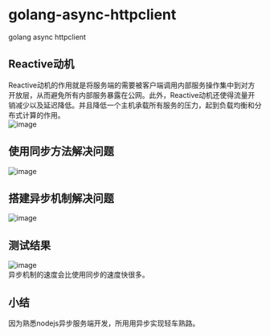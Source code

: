 # golang-async-httpclient
golang async httpclient
## Reactive动机  
Reactive动机的作用就是将服务端的需要被客户端调用内部服务操作集中到对方开放层，从而避免所有内部服务暴露在公网。此外，Reactive动机还使得流量开销减少以及延迟降低。并且降低一个主机承载所有服务的压力，起到负载均衡和分布式计算的作用。  
![image](https://github.com/haswelliris/golang-async-httpclient/asserts/1.png)  
## 使用同步方法解决问题
![image](https://github.com/haswelliris/golang-async-httpclient/asserts/2.png)  
## 搭建异步机制解决问题
![image](https://github.com/haswelliris/golang-async-httpclient/asserts/3.png)  
## 测试结果
![image](https://github.com/haswelliris/golang-async-httpclient/asserts/4.png)  
异步机制的速度会比使用同步的速度快很多。  
## 小结  
因为熟悉nodejs异步服务端开发，所用用异步实现轻车熟路。  
